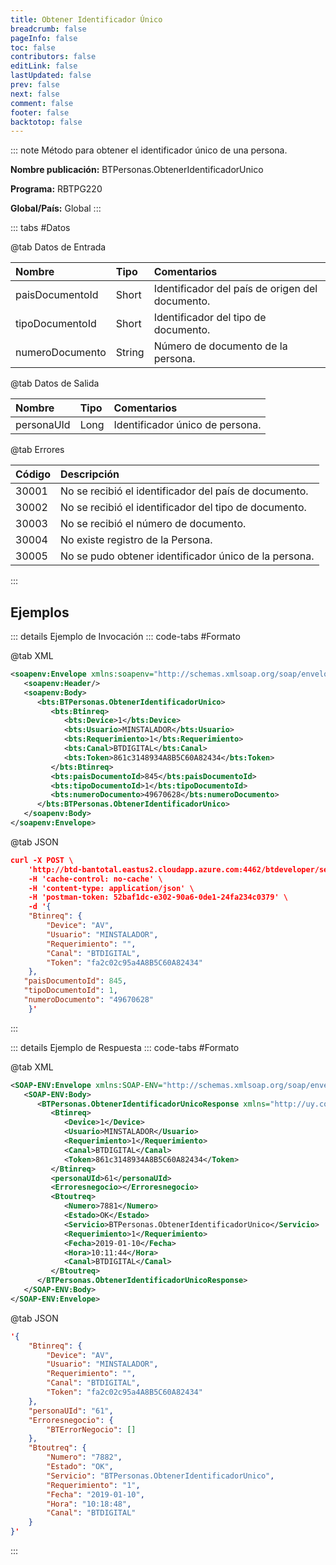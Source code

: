```yaml
---
title: Obtener Identificador Único
breadcrumb: false
pageInfo: false
toc: false
contributors: false
editLink: false
lastUpdated: false
prev: false
next: false
comment: false
footer: false
backtotop: false
---
```


<!-- ABRE DATOS DEL MÉTODO -->
::: note Método para obtener el identificador único de una persona.

**Nombre publicación:** BTPersonas.ObtenerIdentificadorUnico

**Programa:** RBTPG220

**Global/País:** Global
:::
<!-- CIERRA DATOS DEL MÉTODO -->

<!-- ABRE TABLA DE DATOS -->
::: tabs #Datos 

@tab Datos de Entrada

Nombre | Tipo | Comentarios
:--------- | :--------- | :---------
paisDocumentoId | Short | Identificador del país de origen del documento.
tipoDocumentoId | Short | Identificador del tipo de documento.
numeroDocumento | String | Número de documento de la persona.

@tab Datos de Salida

Nombre | Tipo | Comentarios
:--------- | :----------- | :-----------
personaUId | Long | Identificador único de persona.

@tab Errores

Código | Descripción
:--------- | :-----------
30001 | No se recibió el identificador del país de documento.
30002 | No se recibió el identificador del tipo de documento.
30003 | No se recibió el número de documento.
30004 | No existe registro de la Persona.
30005 | No se pudo obtener identificador único de la persona.
::: 
<!-- CIERRA TABLA DE DATOS -->

## **Ejemplos**

<!-- ABRE EJEMPLO DE INVOCACIÓN -->
::: details Ejemplo de Invocación 
::: code-tabs #Formato

@tab XML
```xml
<soapenv:Envelope xmlns:soapenv="http://schemas.xmlsoap.org/soap/envelope/" xmlns:bts="http://uy.com.dlya.bantotal/BTSOA/">
   <soapenv:Header/>
   <soapenv:Body>
      <bts:BTPersonas.ObtenerIdentificadorUnico>
         <bts:Btinreq>
            <bts:Device>1</bts:Device>
            <bts:Usuario>MINSTALADOR</bts:Usuario>
            <bts:Requerimiento>1</bts:Requerimiento>
            <bts:Canal>BTDIGITAL</bts:Canal>
            <bts:Token>861c3148934A8B5C60A82434</bts:Token>
         </bts:Btinreq>
         <bts:paisDocumentoId>845</bts:paisDocumentoId>
         <bts:tipoDocumentoId>1</bts:tipoDocumentoId>
         <bts:numeroDocumento>49670628</bts:numeroDocumento>
      </bts:BTPersonas.ObtenerIdentificadorUnico>
   </soapenv:Body>
</soapenv:Envelope>
```

@tab JSON
```json
curl -X POST \
	'http://btd-bantotal.eastus2.cloudapp.azure.com:4462/btdeveloper/servlet/com.dlya.bantotal.odwsbt_BTPersonas_v1?ObtenerIdentificadorUnico' \
	-H 'cache-control: no-cache' \
	-H 'content-type: application/json' \
	-H 'postman-token: 52baf1dc-e302-90a6-0de1-24fa234c0379' \
	-d '{
	"Btinreq": {
		"Device": "AV",
		"Usuario": "MINSTALADOR",
		"Requerimiento": "",
		"Canal": "BTDIGITAL",
		"Token": "fa2c02c95a4A8B5C60A82434"
	},
   "paisDocumentoId": 845,
   "tipoDocumentoId": 1,
   "numeroDocumento": "49670628"
	}'
```
:::
<!-- CIERRA EJEMPLO DE INVOCACIÓN -->

<!-- ABRE EJEMPLO DE RESPUESTA -->
::: details Ejemplo de Respuesta 
::: code-tabs #Formato

@tab XML
```xml
<SOAP-ENV:Envelope xmlns:SOAP-ENV="http://schemas.xmlsoap.org/soap/envelope/" xmlns:xsd="http://www.w3.org/2001/XMLSchema" xmlns:SOAP-ENC="http://schemas.xmlsoap.org/soap/encoding/" xmlns:xsi="http://www.w3.org/2001/XMLSchema-instance">
   <SOAP-ENV:Body>
      <BTPersonas.ObtenerIdentificadorUnicoResponse xmlns="http://uy.com.dlya.bantotal/BTSOA/">
         <Btinreq>
            <Device>1</Device>
            <Usuario>MINSTALADOR</Usuario>
            <Requerimiento>1</Requerimiento>
            <Canal>BTDIGITAL</Canal>
            <Token>861c3148934A8B5C60A82434</Token>
         </Btinreq>
         <personaUId>61</personaUId>
         <Erroresnegocio></Erroresnegocio>
         <Btoutreq>
            <Numero>7881</Numero>
            <Estado>OK</Estado>
            <Servicio>BTPersonas.ObtenerIdentificadorUnico</Servicio>
            <Requerimiento>1</Requerimiento>
            <Fecha>2019-01-10</Fecha>
            <Hora>10:11:44</Hora>
            <Canal>BTDIGITAL</Canal>
         </Btoutreq>
      </BTPersonas.ObtenerIdentificadorUnicoResponse>
   </SOAP-ENV:Body>
</SOAP-ENV:Envelope>
```

@tab JSON
```json
'{
	"Btinreq": {
		"Device": "AV",
		"Usuario": "MINSTALADOR",
		"Requerimiento": "",
		"Canal": "BTDIGITAL",
		"Token": "fa2c02c95a4A8B5C60A82434"
	},
    "personaUId": "61",
    "Erroresnegocio": {
        "BTErrorNegocio": []
    },
    "Btoutreq": {
        "Numero": "7882",
        "Estado": "OK",
        "Servicio": "BTPersonas.ObtenerIdentificadorUnico",
        "Requerimiento": "1",
        "Fecha": "2019-01-10",
        "Hora": "10:18:48",
        "Canal": "BTDIGITAL"
    }
}'
```
::: 
<!-- CIERRA EJEMPLO DE RESPUESTA -->